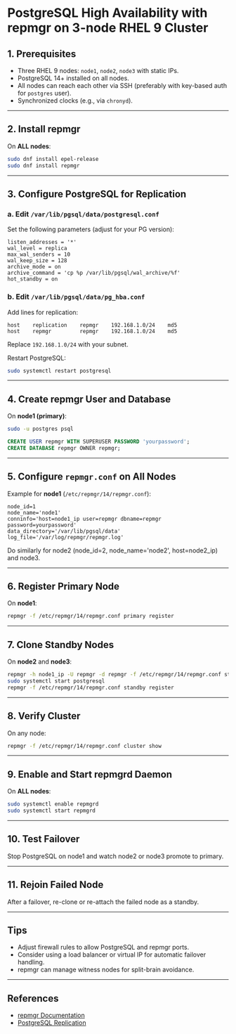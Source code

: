# PostgreSQL High Availability with repmgr on 3-node RHEL 9 Cluster

## 1. Prerequisites

- Three RHEL 9 nodes: `node1`, `node2`, `node3` with static IPs.
- PostgreSQL 14+ installed on all nodes.
- All nodes can reach each other via SSH (preferably with key-based auth for `postgres` user).
- Synchronized clocks (e.g., via `chronyd`).

---

## 2. Install repmgr

On **ALL nodes**:
```bash
sudo dnf install epel-release
sudo dnf install repmgr
```

---

## 3. Configure PostgreSQL for Replication

### a. Edit `/var/lib/pgsql/data/postgresql.conf`

Set the following parameters (adjust for your PG version):
```
listen_addresses = '*'
wal_level = replica
max_wal_senders = 10
wal_keep_size = 128
archive_mode = on
archive_command = 'cp %p /var/lib/pgsql/wal_archive/%f'
hot_standby = on
```

### b. Edit `/var/lib/pgsql/data/pg_hba.conf`

Add lines for replication:
```
host    replication    repmgr    192.168.1.0/24    md5
host    repmgr         repmgr    192.168.1.0/24    md5
```
Replace `192.168.1.0/24` with your subnet.

Restart PostgreSQL:
```bash
sudo systemctl restart postgresql
```

---

## 4. Create repmgr User and Database

On **node1 (primary)**:
```bash
sudo -u postgres psql
```
```sql
CREATE USER repmgr WITH SUPERUSER PASSWORD 'yourpassword';
CREATE DATABASE repmgr OWNER repmgr;
```

---

## 5. Configure `repmgr.conf` on All Nodes

Example for **node1** (`/etc/repmgr/14/repmgr.conf`):
```
node_id=1
node_name='node1'
conninfo='host=node1_ip user=repmgr dbname=repmgr password=yourpassword'
data_directory='/var/lib/pgsql/data'
log_file='/var/log/repmgr/repmgr.log'
```
Do similarly for node2 (node_id=2, node_name='node2', host=node2_ip) and node3.

---

## 6. Register Primary Node

On **node1**:
```bash
repmgr -f /etc/repmgr/14/repmgr.conf primary register
```

---

## 7. Clone Standby Nodes

On **node2** and **node3**:
```bash
repmgr -h node1_ip -U repmgr -d repmgr -f /etc/repmgr/14/repmgr.conf standby clone
sudo systemctl start postgresql
repmgr -f /etc/repmgr/14/repmgr.conf standby register
```

---

## 8. Verify Cluster

On any node:
```bash
repmgr -f /etc/repmgr/14/repmgr.conf cluster show
```

---

## 9. Enable and Start repmgrd Daemon

On **ALL nodes**:
```bash
sudo systemctl enable repmgrd
sudo systemctl start repmgrd
```

---

## 10. Test Failover

Stop PostgreSQL on node1 and watch node2 or node3 promote to primary.

---

## 11. Rejoin Failed Node

After a failover, re-clone or re-attach the failed node as a standby.

---

## Tips

- Adjust firewall rules to allow PostgreSQL and repmgr ports.
- Consider using a load balancer or virtual IP for automatic failover handling.
- repmgr can manage witness nodes for split-brain avoidance.

---

## References

- [repmgr Documentation](https://repmgr.org/docs/)
- [PostgreSQL Replication](https://www.postgresql.org/docs/current/warm-standby.html)